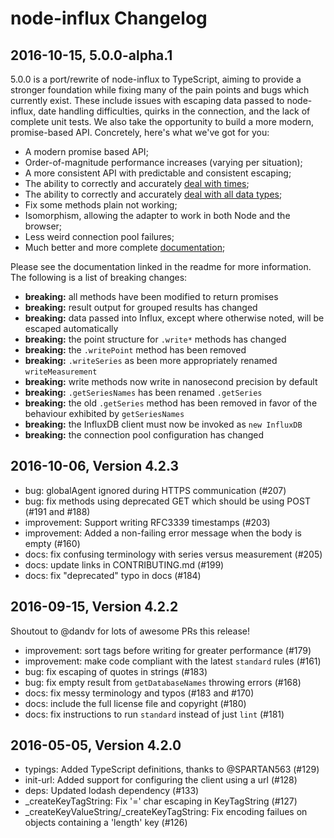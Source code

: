 # node-influx Changelog

## 2016-10-15, 5.0.0-alpha.1

5.0.0 is a port/rewrite of node-influx to TypeScript, aiming to provide a stronger foundation while fixing many of the pain points and bugs which currently exist. These include issues with escaping data passed to node-influx, date handling difficulties, quirks in the connection, and the lack of complete unit tests. We also take the opportunity to build a more modern, promise-based API. Concretely, here's what we've got for you:

 - A modern promise based API;
 - Order-of-magnitude performance increases (varying per situation);
 - A more consistent API with predictable and consistent escaping;
 - The ability to correctly and accurately [deal with times](https://node-influx.github.io/manual/usage.html#a-moment-for-times);
 - The ability to correctly and accurately [deal with all data types](https://node-influx.github.io/typedef/index.html#static-typedef-SchemaOptions);
 - Fix some methods plain not working;
 - Isomorphism, allowing the adapter to work in both Node and the browser;
 - Less weird connection pool failures;
 - Much better and more complete [documentation](https://node-influx.github.io/class/src/index.js~InfluxDB.html);

Please see the documentation linked in the readme for more information. The following is a list of breaking changes:

 * **breaking:** all methods have been modified to return promises
 * **breaking:** result output for grouped results has changed
 * **breaking:** data passed into Influx, except where otherwise noted, will be escaped automatically
 * **breaking:** the point structure for `.write*` methods has changed
 * **breaking:** the `.writePoint` method has been removed
 * **breaking:** `.writeSeries` as been more appropriately renamed `writeMeasurement`
 * **breaking:** write methods now write in nanosecond precision by default
 * **breaking:** `.getSeriesNames` has been renamed `.getSeries`
 * **breaking:** the old `.getSeries` method has been removed in favor of the behaviour exhibited by `getSeriesNames`
 * **breaking:** the InfluxDB client must now be invoked as `new InfluxDB`
 * **breaking:** the connection pool configuration has changed

## 2016-10-06, Version 4.2.3

* bug: globalAgent ignored during HTTPS communication (#207)
* bug: fix methods using deprecated GET which should be using POST (#191 and #188)
* improvement: Support writing RFC3339 timestamps (#203)
* improvement: Added a non-failing error message when the body is empty (#160)
* docs: fix confusing terminology with series versus measurement (#205)
* docs: update links in CONTRIBUTING.md (#199)
* docs: fix "deprecated" typo in docs (#184)

## 2016-09-15, Version 4.2.2

Shoutout to @dandv for lots of awesome PRs this release!

* improvement: sort tags before writing for greater performance (#179)
* improvement: make code compliant with the latest `standard` rules (#161)
* bug: fix escaping of quotes in strings (#183)
* bug: fix empty result from `getDatabaseNames` throwing errors (#168)
* docs: fix messy terminology and typos (#183 and #170)
* docs: include the full license file and copyright (#180)
* docs: fix instructions to run `standard` instead of just `lint` (#181)

## 2016-05-05, Version 4.2.0

* typings: Added TypeScript definitions, thanks to @SPARTAN563 (#129)
* init-url: Added support for configuring the client using a url (#128)
* deps: Updated lodash dependency (#133)
* _createKeyTagString: Fix '=' char escaping in KeyTagString (#127)
* _createKeyValueString/_createKeyTagString: Fix encoding failues on objects containing a 'length' key (#126)
